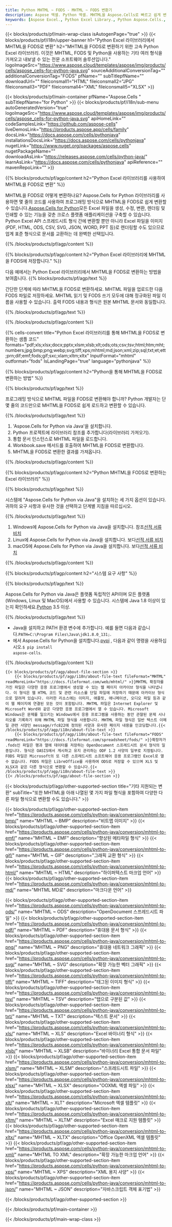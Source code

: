 ```yaml
---
title: Python MHTML ~ FODS - MHTML ~ FODS 변환기
description: Aspose 엑셀. Python 엑셀. MHTML을 Aspose.Cells로 빠르고 쉽게 변환합니다. Python MHTML을 FODS로 저장합니다. Python MHTML을 FODS로 저장합니다. MHTML을 076112로 저장합니다. Python Excel 라이브러리를 사용하는 3481.
keywords: [Aspose Excel., Python Excel Library., Python Aspose.Cells., Convert MHTML to FODS in Python Excel Library., Save MHTML to FODS using Python Excel Library., Python MHTML to FODS saveformat., MHTML to FODS Converter., Python Save MHTML as FODS]
---
```

{{< blocks/products/pf/main-wrap-class isAutogenPage="true" >}}
{{< blocks/products/pf/i18n/upper-banner h1="Python Excel 라이브러리에서 MHTML을 FODS로 변환" h2="MHTML을 FODS로 변환하기 위한 고속 Python Excel 라이브러리. 이것은 MHTML, FODS 및 Python을 사용하는 기타 여러 형식을 가져오고 내보낼 수 있는 전문 소프트웨어 솔루션입니다." logoImageSrc="https://www.aspose.cloud/templates/aspose/img/products/cells/aspose_cells-for-python-java.svg" sourceAdditionalConversionTag="" additionalConversionTag="FODS" pfName="" subTitlepfName="" downloadUrl="" fileiconsmall1="HTML" fileiconsmall2="JPG" fileiconsmall3="PDF" fileiconsmall4="XML" fileiconsmall5="XLSX" >}}

{{< blocks/products/pf/main-container pfName="Aspose.Cells " subTitlepfName="for Python" >}}
{{< blocks/products/pf/i18n/sub-menu autoGeneratedVersion="true" logoImageSrc="https://www.aspose.cloud/templates/aspose/img/products/cells/aspose_cells-for-python-java.svg" apiHomeLink="" codeSamplesLink="https://github.com/aspose-cells" liveDemosLink="https://products.aspose.app/cells/family" docsLink="https://docs.aspose.com/cells/pythonjava" installationsDocsLink="https://docs.aspose.com/cells/pythonjava" nugetLink="https://www.nuget.org/packages/aspose.cells" nugetPackageName="" downloadAsLink="https://releases.aspose.com/cells/python-java/" learnAsLink="https://docs.aspose.com/cells/pythonjava" apiReference="" mavenRepoLink="" >}}


{{% blocks/products/pf/agp/content h2="Python Excel 라이브러리를 사용하여 MHTML을 FODS로 변환" %}}

 MHTML을 FODS로 어떻게 변환하나요? Aspose.Cells for Python 라이브러리를 사용하면 몇 줄의 코드를 사용하여 프로그래밍 방식으로 MHTML을 FODS로 쉽게 변환할 수 있습니다.[Aspose.Cells for Python](https://pypi.org/project/aspose-cells)모든 Excel 파일을 생성, 수정, 변환, 렌더링 및 인쇄할 수 있는 기능을 갖춘 크로스 플랫폼 애플리케이션을 구축할 수 있습니다. Python Excel API 스프레드시트 형식 간에 변환할 뿐만 아니라 Excel 파일을 이미지(PDF, HTML, ODS, CSV, SVG, JSON, WORD, PPT 등)로 렌더링할 수도 있으므로 업계 표준 형식으로 문서를 교환하는 데 완벽한 선택입니다.
 
{{% /blocks/products/pf/agp/content %}}

{{% blocks/products/pf/agp/content h2="Python Excel 라이브러리에 MHTML을 FODS에 저장합니다." %}}

다음 예에서는 Python Excel 라이브러리에서 MHTML을 FODS로 변환하는 방법을 보여줍니다.
{{% blocks/products/pf/agp/text %}}

간단한 단계에 따라 MHTML을 FODS로 변환하세요. MHTML 파일을 업로드한 다음 FODS 파일로 저장하세요. MHTML 읽기 및 FODS 쓰기 모두에 대해 정규화된 파일 이름을 사용할 수 있습니다. 출력 FODS 내용과 형식은 원본 MHTML 문서와 동일합니다.

{{% /blocks/products/pf/agp/text %}}

{{% /blocks/products/pf/agp/content %}}

{{% cells-convert title="Python Excel 라이브러리를 통해 MHTML을 FODS로 변환하는 샘플 코드" formats="pdf;xls;xlsx;docx;pptx;xlsm;xlsb;xlt;ods;ots;csv;tsv;html;htm;mht;numbers;jpg;bmp;png;webp;svg;tiff;xps;mhtml;md;json;xml;zip;sql;txt;et;ett;prn;dif;emf;fods;gif;sxc;xlam;xltm;xltx" InputFormat="mhtml" outformat="fods" IsLandingPage="true" language="pythonjava" %}}

{{% blocks/products/pf/agp/content h2="Python을 통해 MHTML을 FODS로 변환하는 방법" %}}

{{% blocks/products/pf/agp/text %}}

프로그래밍 방식으로 MHTML 파일을 FODS로 변환해야 합니까? Python 개발자는 단 몇 줄의 코드만으로 MHTML을 FODS로 쉽게 로드하고 변환할 수 있습니다.

{{% /blocks/products/pf/agp/text %}}

1.  'Aspose.Cells for Python via Java'을 설치합니다.
1.  Python 프로젝트에 라이브러리 참조를 추가합니다(라이브러리 가져오기).
1.  통합 문서 인스턴스로 MHTML 파일을 로드합니다.
1.  Workbook.save 메서드를 호출하여 MHTML을 FODS로 변환합니다.
1.  MHTML을 FODS로 변환한 결과를 가져옵니다.

{{% /blocks/products/pf/agp/content %}}

{{% blocks/products/pf/agp/content h2="Python MHTML을 FODS로 변환하는 Excel 라이브러리" %}}

{{% blocks/products/pf/agp/text %}}

시스템에 "Aspose.Cells for Python via Java"을 설치하는 세 가지 옵션이 있습니다. 귀하의 요구 사항과 유사한 것을 선택하고 단계별 지침을 따르십시오.

{{% /blocks/products/pf/agp/text %}}

1.  Windows에 Aspose.Cells for Python via Java을 설치합니다. 참조[선적 서류 비치](https://docs.aspose.com/cells/python-java/getting-started/#windows)
1.  Linux에 Aspose.Cells for Python via Java을 설치합니다. 보다[선적 서류 비치](https://docs.aspose.com/cells/python-java/getting-started/#linux)
1.  macOS에 Aspose.Cells for Python via Java을 설치합니다. 보다[선적 서류 비치](https://docs.aspose.com/cells/python-java/getting-started/#macos)

{{% /blocks/products/pf/agp/content %}}

{{% blocks/products/pf/agp/content h2="시스템 요구 사항" %}}

{{% blocks/products/pf/agp/text %}}

Aspose.Cells for Python via Java은 플랫폼 독립적인 API이며 모든 플랫폼(Windows, Linux 및 MacOS)에서 사용할 수 있습니다. 시스템에 Java 1.8 이상이 있는지 확인하세요.[Python](https://www.python.org/downloads/) 3.5 이상.
 
{{% /blocks/products/pf/agp/text %}}

-  Java을 설치하고 PATH 환경 변수에 추가합니다. 예를 들면 다음과 같습니다.<code>PATH=C:\Program Files\Java\jdk1.8.0_131;</code>.
-  에서 Aspose.Cells for Python을 설치합니다.<a href="https://pypi.org/project/aspose-cells/">pypi</a> , 다음과 같이 명령을 사용하십시오.<code>$ pip install aspose-cells</code>.

{{% /blocks/products/pf/agp/content %}}

<!-- aboutfile Starts -->
    {{< blocks/products/pf/agp/about-file-section >}}
        {{< blocks/products/pf/agp/i18n/about-file-text fileFormat="MHTML" readMoreLink="https://docs.fileformat.com/web/mhtml/" >}}MHTML 확장자를 가진 파일은 다양한 응용 프로그램에서 생성할 수 있는 웹 페이지 아카이브 형식을 나타냅니다. 이 형식은 웹 HTML 코드 및 관련 리소스를 단일 파일에 저장하기 때문에 아카이브 형식으로 알려져 있습니다. 이러한 리소스에는 이미지, 애플릿, 애니메이션, 오디오 파일 등과 같이 웹 페이지에 연결된 모든 것이 포함됩니다. MHTML 파일은 Internet Explorer 및 Microsoft Word와 같은 다양한 응용 프로그램에서 열 수 있습니다. Microsoft Windows은 문제를 일으키는 Windows에서 응용 프로그램을 사용하는 동안 관찰된 문제 시나리오를 기록하기 위해 MHTML 파일 형식을 사용합니다. MHTML 파일 형식은 일반 텍스트 이메일 관련 사양인 message/rfc822에 정의된 사양과 유사한 페이지 내용을 인코딩합니다.{{< /blocks/products/pf/agp/i18n/about-file-text >}}
        {{< blocks/products/pf/agp/i18n/about-file-text fileFormat="FODS" readMoreLink="https://docs.fileformat.com/spreadsheet/fods/" >}}확장자가 .fods인 파일은 행과 열에 데이터를 저장하는 OpenDocument 스프레드시트 문서 형식의 일종입니다. 형식은 OASIS에서 게시하고 유지 관리하는 ODF 1.2 사양의 일부로 지정됩니다. FODS 파일은 Microsoft의 또 다른 스프레드시트 소프트웨어 응용 프로그램인 Excel로 열 수 없습니다. FODS 파일은 LibreOffice를 사용하여 ODS로 저장할 수 있으며 XLS 및 XLSX과 같은 다른 형식으로 변환할 수 있습니다.{{< /blocks/products/pf/agp/i18n/about-file-text >}}
    {{< /blocks/products/pf/agp/about-file-section >}}
<!-- aboutfile Ends -->

{{< blocks/products/pf/agp/other-supported-section title="기타 지원되는 변환" subTitle="또한 MHTML을 아래 나열된 몇 가지 파일 형식을 포함하여 다양한 다른 파일 형식으로 변환할 수도 있습니다." >}}

{{< blocks/products/pf/agp/other-supported-section-item href="https://products.aspose.com/cells/python-java/conversion/mhtml-to-bmp/" name="MHTML ~ BMP" description="비트맵 이미지" >}}
{{< blocks/products/pf/agp/other-supported-section-item href="https://products.aspose.com/cells/python-java/conversion/mhtml-to-emf/" name="MHTML ~ EMF" description="향상된 메타파일 형식" >}}
{{< blocks/products/pf/agp/other-supported-section-item href="https://products.aspose.com/cells/python-java/conversion/mhtml-to-gif/" name="MHTML ~ GIF" description="그래픽 교환 형식" >}}
{{< blocks/products/pf/agp/other-supported-section-item href="https://products.aspose.com/cells/python-java/conversion/mhtml-to-html/" name="MHTML ~ HTML" description="하이퍼텍스트 마크업 언어" >}}
{{< blocks/products/pf/agp/other-supported-section-item href="https://products.aspose.com/cells/python-java/conversion/mhtml-to-md/" name="MHTML MD로" description="마크다운 언어" >}}

{{< blocks/products/pf/agp/other-supported-section-item href="https://products.aspose.com/cells/python-java/conversion/mhtml-to-ods/" name="MHTML ~ ODS" description="OpenDocument 스프레드시트 파일" >}}
{{< blocks/products/pf/agp/other-supported-section-item href="https://products.aspose.com/cells/python-java/conversion/mhtml-to-pdf/" name="MHTML ~ PDF" description="휴대용 문서 형식" >}}
{{< blocks/products/pf/agp/other-supported-section-item href="https://products.aspose.com/cells/python-java/conversion/mhtml-to-png/" name="MHTML ~ PNG" description="휴대용 네트워크 그래픽" >}}
{{< blocks/products/pf/agp/other-supported-section-item href="https://products.aspose.com/cells/python-java/conversion/mhtml-to-svg/" name="MHTML ~ SVG" description="확장 가능한 벡터 그래픽" >}}
{{< blocks/products/pf/agp/other-supported-section-item href="https://products.aspose.com/cells/python-java/conversion/mhtml-to-tiff/" name="MHTML ~ TIFF" description="태그된 이미지 형식" >}}
{{< blocks/products/pf/agp/other-supported-section-item href="https://products.aspose.com/cells/python-java/conversion/mhtml-to-tsv/" name="MHTML ~ TSV" description="탭으로 구분된 값" >}}
{{< blocks/products/pf/agp/other-supported-section-item href="https://products.aspose.com/cells/python-java/conversion/mhtml-to-txt/" name="MHTML ~ TXT" description="텍스트 문서" >}}
{{< blocks/products/pf/agp/other-supported-section-item href="https://products.aspose.com/cells/python-java/conversion/mhtml-to-xls/" name="MHTML ~ XLS" description="Excel 바이너리 형식" >}}
{{< blocks/products/pf/agp/other-supported-section-item href="https://products.aspose.com/cells/python-java/conversion/mhtml-to-xlsb/" name="MHTML ~ XLSB" description="바이너리 Excel 통합 문서 파일" >}}
{{< blocks/products/pf/agp/other-supported-section-item href="https://products.aspose.com/cells/python-java/conversion/mhtml-to-xlsm/" name="MHTML ~ XLSM" description="스프레드시트 파일" >}}
{{< blocks/products/pf/agp/other-supported-section-item href="https://products.aspose.com/cells/python-java/conversion/mhtml-to-xlsx/" name="MHTML ~ XLSX" description="OOXML 엑셀 파일" >}}
{{< blocks/products/pf/agp/other-supported-section-item href="https://products.aspose.com/cells/python-java/conversion/mhtml-to-xlt/" name="MHTML ~ XLT" description="Microsoft 엑셀 템플릿" >}}
{{< blocks/products/pf/agp/other-supported-section-item href="https://products.aspose.com/cells/python-java/conversion/mhtml-to-xltm/" name="MHTML ~ XLTM" description="Excel 매크로 지원 템플릿" >}}
{{< blocks/products/pf/agp/other-supported-section-item href="https://products.aspose.com/cells/python-java/conversion/mhtml-to-xltx/" name="MHTML ~ XLTX" description="Office OpenXML 엑셀 템플릿" >}}
{{< blocks/products/pf/agp/other-supported-section-item href="https://products.aspose.com/cells/python-java/conversion/mhtml-to-xml/" name="MHTML TO XML" description="확장 가능한 마크업 언어" >}}
{{< blocks/products/pf/agp/other-supported-section-item href="https://products.aspose.com/cells/python-java/conversion/mhtml-to-xps/" name="MHTML ~ XPS" description="XML 용지 사양" >}}
{{< blocks/products/pf/agp/other-supported-section-item href="https://products.aspose.com/cells/python-java/conversion/mhtml-to-json/" name="MHTML ~ JSON" description="자바스크립트 객체 표기법" >}}

{{< /blocks/products/pf/agp/other-supported-section >}}

{{< /blocks/products/pf/main-container >}}
    
{{< /blocks/products/pf/main-wrap-class >}}
